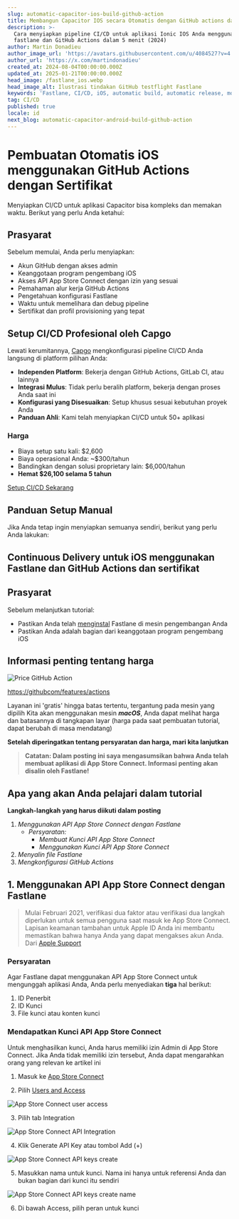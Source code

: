 ```yaml
---
slug: automatic-capacitor-ios-build-github-action
title: Membangun Capacitor IOS secara Otomatis dengan GitHub actions dan sertifikat
description: >-
  Cara menyiapkan pipeline CI/CD untuk aplikasi Ionic IOS Anda menggunakan
  fastlane dan GitHub Actions dalam 5 menit (2024)
author: Martin Donadieu
author_image_url: 'https://avatars.githubusercontent.com/u/4084527?v=4'
author_url: 'https://x.com/martindonadieu'
created_at: 2024-08-04T00:00:00.000Z
updated_at: 2025-01-21T00:00:00.000Z
head_image: /fastlane_ios.webp
head_image_alt: Ilustrasi tindakan GitHub testflight Fastlane
keywords: 'Fastlane, CI/CD, iOS, automatic build, automatic release, mobile app updates'
tag: CI/CD
published: true
locale: id
next_blog: automatic-capacitor-android-build-github-action
---
```


# Pembuatan Otomatis iOS menggunakan GitHub Actions dengan Sertifikat

Menyiapkan CI/CD untuk aplikasi Capacitor bisa kompleks dan memakan waktu. Berikut yang perlu Anda ketahui:

## Prasyarat

Sebelum memulai, Anda perlu menyiapkan:

- Akun GitHub dengan akses admin
- Keanggotaan program pengembang iOS 
- Akses API App Store Connect dengan izin yang sesuai
- Pemahaman alur kerja GitHub Actions
- Pengetahuan konfigurasi Fastlane
- Waktu untuk memelihara dan debug pipeline
- Sertifikat dan profil provisioning yang tepat

## Setup CI/CD Profesional oleh Capgo

Lewati kerumitannya, [Capgo](https://capgo.app/docs/getting-started/cicd-integration/) mengkonfigurasi pipeline CI/CD Anda langsung di platform pilihan Anda:

- **Independen Platform**: Bekerja dengan GitHub Actions, GitLab CI, atau lainnya
- **Integrasi Mulus**: Tidak perlu beralih platform, bekerja dengan proses Anda saat ini
- **Konfigurasi yang Disesuaikan**: Setup khusus sesuai kebutuhan proyek Anda
- **Panduan Ahli**: Kami telah menyiapkan CI/CD untuk 50+ aplikasi

### Harga
- Biaya setup satu kali: $2,600
- Biaya operasional Anda: ~$300/tahun
- Bandingkan dengan solusi proprietary lain: $6,000/tahun
- **Hemat $26,100 selama 5 tahun**

[Setup CI/CD Sekarang](https://calcom/martindonadieu/mobile-ci-cd-done-for-you/)

## Panduan Setup Manual

Jika Anda tetap ingin menyiapkan semuanya sendiri, berikut yang perlu Anda lakukan:

## Continuous Delivery untuk iOS menggunakan Fastlane dan GitHub Actions dan sertifikat

## Prasyarat

Sebelum melanjutkan tutorial:

- Pastikan Anda telah [menginstal](https://docsfastlanetools/) Fastlane di mesin pengembangan Anda
- Pastikan Anda adalah bagian dari keanggotaan program pengembang iOS

## Informasi penting tentang harga

![Price GitHub Action](/price_github_actionswebp)

[https://githubcom/features/actions](https://githubcom/features/actions/)

Layanan ini 'gratis' hingga batas tertentu, tergantung pada mesin yang dipilih
Kita akan menggunakan mesin **_macOS_**, Anda dapat melihat harga dan batasannya di tangkapan layar (harga pada saat pembuatan tutorial, dapat berubah di masa mendatang)

**Setelah diperingatkan tentang persyaratan dan harga, mari kita lanjutkan**

> **Catatan: Dalam posting ini saya mengasumsikan bahwa Anda telah membuat aplikasi di App Store Connect. Informasi penting akan disalin oleh Fastlane!**

## Apa yang akan Anda pelajari dalam tutorial

**Langkah-langkah yang harus diikuti dalam posting**

1. _Menggunakan API App Store Connect dengan Fastlane_
    - _Persyaratan:_
      - _Membuat Kunci API App Store Connect_
      - _Menggunakan Kunci API App Store Connect_
2. _Menyalin file Fastlane_
3. _Mengkonfigurasi GitHub Actions_

## 1. Menggunakan API App Store Connect dengan Fastlane

> Mulai Februari 2021, verifikasi dua faktor atau verifikasi dua langkah diperlukan untuk semua pengguna saat masuk ke App Store Connect. Lapisan keamanan tambahan untuk Apple ID Anda ini membantu memastikan bahwa hanya Anda yang dapat mengakses akun Anda.
> Dari [Apple Support](https://developerapplecom/support/authentication/)

### Persyaratan

Agar Fastlane dapat menggunakan API App Store Connect untuk mengunggah aplikasi Anda, Anda perlu menyediakan **tiga** hal berikut:

1. ID Penerbit
2. ID Kunci
3. File kunci atau konten kunci

### Mendapatkan Kunci API App Store Connect

Untuk menghasilkan kunci, Anda harus memiliki izin Admin di App Store Connect. Jika Anda tidak memiliki izin tersebut, Anda dapat mengarahkan orang yang relevan ke artikel ini

1. Masuk ke [App Store Connect](https://appstoreconnectapplecom/)

2. Pilih [Users and Access](https://appstoreconnectapplecom/access/users/)

![App Store Connect user access](/select_user_accesswebp)

3. Pilih tab Integration

![App Store Connect API Integration](/user_access_keyswebp)

4. Klik Generate API Key atau tombol Add (+)

![App Store Connect API keys create](/user_accesswebp)

5. Masukkan nama untuk kunci. Nama ini hanya untuk referensi Anda dan bukan bagian dari kunci itu sendiri

![App Store Connect API keys create name](/gen_keywebp)

6. Di bawah Access, pilih peran untuk kunci